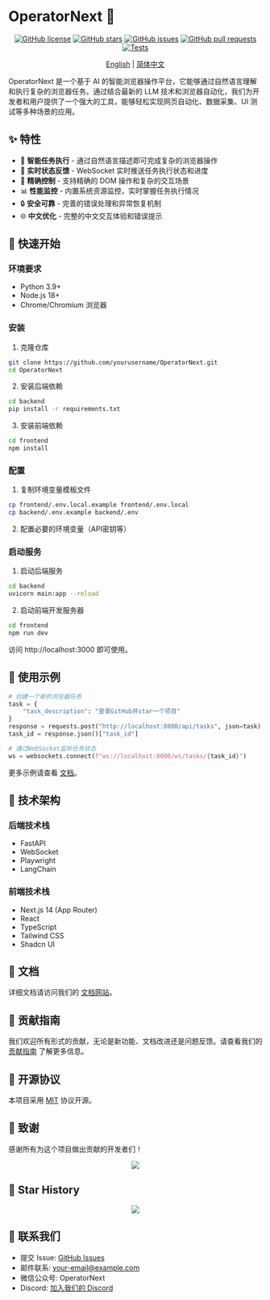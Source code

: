 # OperatorNext 🤖

<div align="center">

[![GitHub license](https://img.shields.io/github/license/yourusername/OperatorNext)](https://github.com/yourusername/OperatorNext/blob/main/LICENSE)
[![GitHub stars](https://img.shields.io/github/stars/yourusername/OperatorNext)](https://github.com/yourusername/OperatorNext/stargazers)
[![GitHub issues](https://img.shields.io/github/issues/yourusername/OperatorNext)](https://github.com/yourusername/OperatorNext/issues)
[![GitHub pull requests](https://img.shields.io/github/issues-pr/yourusername/OperatorNext)](https://github.com/yourusername/OperatorNext/pulls)
[![Tests](https://github.com/yourusername/OperatorNext/workflows/Tests/badge.svg)](https://github.com/yourusername/OperatorNext/actions)

[English](./README.md) | [简体中文](./README.zh-CN.md)

</div>

OperatorNext 是一个基于 AI 的智能浏览器操作平台，它能够通过自然语言理解和执行复杂的浏览器任务。通过结合最新的 LLM 技术和浏览器自动化，我们为开发者和用户提供了一个强大的工具，能够轻松实现网页自动化、数据采集、UI 测试等多种场景的应用。

## ✨ 特性

- 🤖 **智能任务执行** - 通过自然语言描述即可完成复杂的浏览器操作
- 🔄 **实时状态反馈** - WebSocket 实时推送任务执行状态和进度
- 🎯 **精确控制** - 支持精确的 DOM 操作和复杂的交互场景
- 📊 **性能监控** - 内置系统资源监控，实时掌握任务执行情况
- 🔒 **安全可靠** - 完善的错误处理和异常恢复机制
- 🌐 **中文优化** - 完整的中文交互体验和错误提示

## 🚀 快速开始

### 环境要求

- Python 3.9+
- Node.js 18+
- Chrome/Chromium 浏览器

### 安装

1. 克隆仓库

```bash
git clone https://github.com/yourusername/OperatorNext.git
cd OperatorNext
```

2. 安装后端依赖

```bash
cd backend
pip install -r requirements.txt
```

3. 安装前端依赖

```bash
cd frontend
npm install
```

### 配置

1. 复制环境变量模板文件

```bash
cp frontend/.env.local.example frontend/.env.local
cp backend/.env.example backend/.env
```

2. 配置必要的环境变量（API密钥等）

### 启动服务

1. 启动后端服务

```bash
cd backend
uvicorn main:app --reload
```

2. 启动前端开发服务器

```bash
cd frontend
npm run dev
```

访问 http://localhost:3000 即可使用。

## 📖 使用示例

```python
# 创建一个新的浏览器任务
task = {
    "task_description": "登录GitHub并star一个项目"
}
response = requests.post("http://localhost:8000/api/tasks", json=task)
task_id = response.json()["task_id"]

# 通过WebSocket监听任务状态
ws = websockets.connect(f"ws://localhost:8000/ws/tasks/{task_id}")
```

更多示例请查看 [文档](https://docs.operatornext.com)。

## 🔧 技术架构

### 后端技术栈
- FastAPI
- WebSocket
- Playwright
- LangChain

### 前端技术栈
- Next.js 14 (App Router)
- React
- TypeScript
- Tailwind CSS
- Shadcn UI

## 📝 文档

详细文档请访问我们的 [文档网站](https://docs.operatornext.com)。

## 🤝 贡献指南

我们欢迎所有形式的贡献，无论是新功能、文档改进还是问题反馈。请查看我们的 [贡献指南](CONTRIBUTING.md) 了解更多信息。

## 📄 开源协议

本项目采用 [MIT](LICENSE) 协议开源。

## 🙏 致谢

感谢所有为这个项目做出贡献的开发者们！

<div align="center">
  <img src="https://contrib.rocks/image?repo=yourusername/OperatorNext" />
</div>

## 🌟 Star History

<div align="center">
  <img src="https://api.star-history.com/svg?repos=yourusername/OperatorNext&type=Date" />
</div>

## 📮 联系我们

- 提交 Issue: [GitHub Issues](https://github.com/yourusername/OperatorNext/issues)
- 邮件联系: your-email@example.com
- 微信公众号: OperatorNext
- Discord: [加入我们的 Discord](https://discord.gg/operatornext) 
